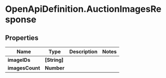 # OpenApiDefinition.AuctionImagesResponse

## Properties

Name | Type | Description | Notes
------------ | ------------- | ------------- | -------------
**imageIDs** | **[String]** |  | 
**imagesCount** | **Number** |  | 


